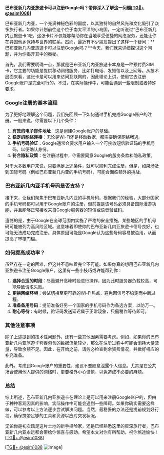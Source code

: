 **巴布亚新几内亚旅遊卡可以注册Google吗？带你深入了解这一问题[[TG💪+ @esim1088](https://t.me/s/esim1088)]**

巴布亚新几内亚，一个充满神秘色彩的国度，以其独特的自然风光和文化吸引了众多旅行者。如果你计划前往这个位于南太平洋的小岛国，一定听说过“巴布亚新几内亚旅遊卡”吧。这张卡片不仅能够帮助你在当地享受便捷的网络服务，还能让你在异国他乡保持与世界的联系。然而，最近有不少朋友提出了这样一个疑问：**巴布亚新几内亚旅遊卡可以注册Google吗？**今天，我们就来详细探讨这个问题，并为你揭开其中的奥秘。

首先，我们需要明确一点，那就是巴布亚新几内亚旅遊卡本身是一种预付费SIM卡，它主要的功能是提供移动网络服务，比如打电话、发短信以及上网等。从技术层面来看，这张卡是可以用来访问互联网的，因此理论上讲，使用它去注册Google账户是完全可行的。不过，在实际操作中，可能会遇到一些限制或者特殊要求。

### Google注册的基本流程

为了更好地理解这个问题，我们先回顾一下如何通过手机完成Google账户的注册。一般来说，你需要以下几个条件：

1. **有效的电子邮件地址**：这是创建Google账户的基础。
2. **稳定的网络连接**：无论是Wi-Fi还是移动数据，都需要确保网络畅通。
3. **手机号码验证**：Google通常会要求用户输入一个可接收短信验证码的手机号码，以便确认身份。
4. **符合隐私政策**：在注册过程中，你需要同意Google的服务条款和隐私政策。

对于大多数用户来说，只要满足上述条件，就可以顺利完成注册。但是，如果涉及到国际号码（例如巴布亚新几内亚的手机号码），可能会面临额外的挑战。

### 巴布亚新几内亚手机号码是否支持？

接下来，让我们聚焦于巴布亚新几内亚的手机号码。根据我们的经验，大部分国家的手机号码都可以用于Google账户的注册，但前提是该号码必须具备国际漫游功能，并且能够正常接收来自Google服务器的短信或语音验证码。

遗憾的是，由于Google在全球范围内实施了严格的安全措施，某些地区的手机号码可能被列为高风险区域。这意味着即使你的巴布亚新几内亚旅遊卡信号良好，也可能无法成功完成注册。具体原因可能是Google认为这些号码容易被滥用，从而提高了审核门槛。

### 如何提高成功率？

虽然存在一定的困难，但这并不意味着完全不可能。如果你真的想用巴布亚新几内亚旅遊卡注册Google账户，这里有一些小技巧或许能帮到你：

1. **选择合适的时段**：尽量避开高峰时段进行操作，因为此时服务器负载较高，可能导致请求失败。
2. **更换网络环境**：尝试切换至更可靠的Wi-Fi热点，避免因信号不稳定而中断过程。
3. **准备备用号码**：提前准备好另一个国家的手机号码作为备选方案，以防万一。
4. **耐心等待**：有时候，验证码发送延迟属于正常现象，只需稍作等待即可。

### 其他注意事项

除了上述提到的技术性问题外，还有一些其他因素需要考虑。例如，如果你的巴布亚新几内亚旅遊卡套餐包含的数据流量较少，那么在注册过程中可能会消耗大量流量，导致余额不足。因此，在开始之前，请务必检查剩余资费情况，并做好相应的补充准备。

此外，考虑到Google账户的重要性，建议不要随意泄露个人信息。尤其是在公共场合使用他人提供的网络时，更要格外小心谨慎，以免造成不必要的麻烦。

### 总结

综上所述，巴布亚新几内亚旅遊卡在理论上是可以用来注册Google账户的，但由于种种客观因素的影响，实际操作中可能会遇到一些障碍。如果你确实需要这样做，可以参考以上方法逐步尝试解决问题。当然，最稳妥的办法还是提前规划好行程，确保携带足够的工具和资源以应对突发状况。

无论你是初次踏足这片土地的新手探险家，还是已经熟悉这里的资深旅行者，巴布亚新几内亚永远都会带给你惊喜与感动。希望本文对你有所帮助，祝你旅途愉快！[[TG💪+ @esim1088](https://t.me/s/esim1088)]

[[TG💪+ @esim1088](https://t.me/s/esim1088) ![Image](https://i.postimg.cc/4NQfJmqS/Snipaste-2025-05-13-00-14-12.png)]